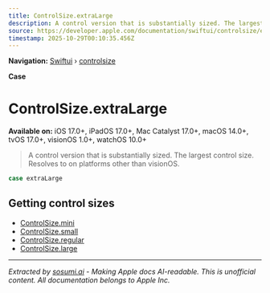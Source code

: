 ```yaml
---
title: ControlSize.extraLarge
description: A control version that is substantially sized. The largest control size. Resolves to  on platforms other than visionOS.
source: https://developer.apple.com/documentation/swiftui/controlsize/extralarge
timestamp: 2025-10-29T00:10:35.456Z
---
```


**Navigation:** [Swiftui](/documentation/swiftui) › [controlsize](/documentation/swiftui/controlsize)

**Case**

# ControlSize.extraLarge

**Available on:** iOS 17.0+, iPadOS 17.0+, Mac Catalyst 17.0+, macOS 14.0+, tvOS 17.0+, visionOS 1.0+, watchOS 10.0+

> A control version that is substantially sized. The largest control size. Resolves to  on platforms other than visionOS.

```swift
case extraLarge
```

## Getting control sizes

- [ControlSize.mini](/documentation/swiftui/controlsize/mini)
- [ControlSize.small](/documentation/swiftui/controlsize/small)
- [ControlSize.regular](/documentation/swiftui/controlsize/regular)
- [ControlSize.large](/documentation/swiftui/controlsize/large)

---

*Extracted by [sosumi.ai](https://sosumi.ai) - Making Apple docs AI-readable.*
*This is unofficial content. All documentation belongs to Apple Inc.*

